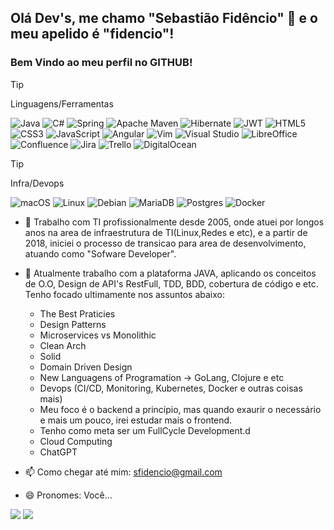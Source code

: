 ## Olá Dev's, me chamo "Sebastião Fidêncio" 👋 e o meu apelido é "fidencio"!
### Bem Vindo ao meu perfil no GITHUB!

>[!TIP]
> Linguagens/Ferramentas

  ![Java](https://img.shields.io/badge/java-%23ED8B00.svg?style=for-the-badge&logo=openjdk&logoColor=white)
  ![C#](https://img.shields.io/badge/c%23-%23239120.svg?style=for-the-badge&logo=c-sharp&logoColor=white)
  ![Spring](https://img.shields.io/badge/spring-%236DB33F.svg?style=for-the-badge&logo=spring&logoColor=white)
  ![Apache Maven](https://img.shields.io/badge/Apache%20Maven-C71A36?style=for-the-badge&logo=Apache%20Maven&logoColor=white)
  ![Hibernate](https://img.shields.io/badge/Hibernate-59666C?style=for-the-badge&logo=Hibernate&logoColor=white)
  ![JWT](https://img.shields.io/badge/JWT-black?style=for-the-badge&logo=JSON%20web%20tokens)
  ![HTML5](https://img.shields.io/badge/html5-%23E34F26.svg?style=for-the-badge&logo=html5&logoColor=white)
  ![CSS3](https://img.shields.io/badge/css3-%231572B6.svg?style=for-the-badge&logo=css3&logoColor=white)
  ![JavaScript](https://img.shields.io/badge/javascript-%23323330.svg?style=for-the-badge&logo=javascript&logoColor=%23F7DF1E)
  ![Angular](https://img.shields.io/badge/angular-%23DD0031.svg?style=for-the-badge&logo=angular&logoColor=white)
  ![Vim](https://img.shields.io/badge/VIM-%2311AB00.svg?style=for-the-badge&logo=vim&logoColor=white)
  ![Visual Studio](https://img.shields.io/badge/Visual%20Studio-5C2D91.svg?style=for-the-badge&logo=visual-studio&logoColor=white)
  ![LibreOffice](https://img.shields.io/badge/LibreOffice-%2318A303?style=for-the-badge&logo=LibreOffice&logoColor=white)
  ![Confluence](https://img.shields.io/badge/confluence-%23172BF4.svg?style=for-the-badge&logo=confluence&logoColor=white)
  ![Jira](https://img.shields.io/badge/jira-%230A0FFF.svg?style=for-the-badge&logo=jira&logoColor=white)
  ![Trello](https://img.shields.io/badge/Trello-%23026AA7.svg?style=for-the-badge&logo=Trello&logoColor=white)
  ![DigitalOcean](https://img.shields.io/badge/DigitalOcean-%230167ff.svg?style=for-the-badge&logo=digitalOcean&logoColor=white)
 
 >[!TIP]
 > Infra/Devops

  ![macOS](https://img.shields.io/badge/mac%20os-000000?style=for-the-badge&logo=macos&logoColor=F0F0F0) 
  ![Linux](https://img.shields.io/badge/Linux-FCC624?style=for-the-badge&logo=linux&logoColor=black)
  ![Debian](https://img.shields.io/badge/Debian-D70A53?style=for-the-badge&logo=debian&logoColor=white)
  ![MariaDB](https://img.shields.io/badge/MariaDB-003545?style=for-the-badge&logo=mariadb&logoColor=white)
  ![Postgres](https://img.shields.io/badge/postgres-%23316192.svg?style=for-the-badge&logo=postgresql&logoColor=white)
  ![Docker](https://img.shields.io/badge/docker-%230db7ed.svg?style=for-the-badge&logo=docker&logoColor=white)





- 🔭 Trabalho com TI profissionalmente desde 2005, onde atuei por longos anos na area de infraestrutura de TI(Linux,Redes e etc), e a partir de 2018, iniciei o processo de transicao para area de desenvolvimento, atuando como "Sofware Developer".

- 🌱 Atualmente trabalho com a plataforma JAVA, aplicando os conceitos de  O.O, Design de API's RestFull, TDD, BDD, cobertura de código e etc. Tenho focado ultimamente nos assuntos abaixo: 
   - The Best Praticies
   - Design Patterns
   - Microservices vs Monolithic
   - Clean Arch
   - Solid
   - Domain Driven Design
   - New Languagens of Programation -> GoLang, Clojure e etc
   - Devops (CI/CD, Monitoring, Kubernetes, Docker e outras coisas mais) 
   - Meu foco é o backend a princípio, mas quando exaurir o necessário e mais um pouco, irei estudar mais o frontend.
   - Tenho como meta ser um FullCycle Development.d
   - Cloud Computing 
   - ChatGPT

- 📫 Como chegar até mim: sfidencio@gmail.com
- 😄 Pronomes: Você...

<div>
<a href = "mailto:sfidencio@gmail.com"><img src="https://img.shields.io/badge/Gmail-D14836?style=for-the-badge&logo=gmail&logoColor=white" target="_blank"></a>
<a href="https://www.linkedin.com/in/sebastião-fidêncio-0222a9175" target="_blank"><img src="https://img.shields.io/badge/-LinkedIn-%230077B5?style=for-the-badge&logo=linkedin&logoColor=white" target="_blank"></a>   
</div>

<!--
**sfidencio/sfidencio** is a ✨ _special_ ✨ repository because its `README.md` (this file) appears on your GitHub profile.




- 👯 I’m looking to collaborate on ...
- 🤔 I’m looking for help with ...
- 💬 Ask me about ...
- 📫 How to reach me: ...
- 😄 Pronouns: ...
- ⚡ Fun fact: ...
-->
